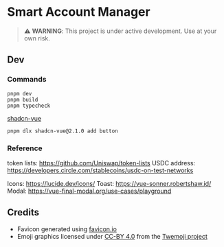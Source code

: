 # Smart Account Manager

> ⚠️ **WARNING**: This project is under active development. Use at your own risk.

## Dev

### Commands

```
pnpm dev
pnpm build
pnpm typecheck
```


[shadcn-vue](https://shadcn-vue.com/docs/components/button.html)


```
pnpm dlx shadcn-vue@2.1.0 add button
```

### Reference

token lists: https://github.com/Uniswap/token-lists
USDC address: https://developers.circle.com/stablecoins/usdc-on-test-networks

Icons: https://lucide.dev/icons/
Toast: https://vue-sonner.robertshaw.id/
Modal: https://vue-final-modal.org/use-cases/playground

## Credits

- Favicon generated using [favicon.io](https://favicon.io/emoji-favicons/diamond-with-a-dot/)
- Emoji graphics licensed under [CC-BY 4.0](https://creativecommons.org/licenses/by/4.0/) from the [Twemoji project](https://github.com/twitter/twemoji)
